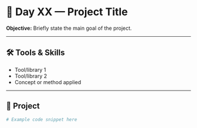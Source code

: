 # 🐍 Day XX — Project Title

**Objective:** Briefly state the main goal of the project.  

---

## 🛠️ Tools & Skills
- Tool/library 1  
- Tool/library 2  
- Concept or method applied  

---

## 🚀 Project
```python
# Example code snippet here
